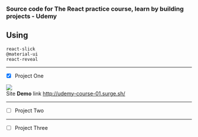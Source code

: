 ### Source code for The React practice course, learn by building projects - Udemy


## Using
`react-slick` <br />
`@material-ui` <br />
`react-reveal` <br />

---
- [x] Project One<br />

![](carrousel_02b.gif)<br />
Site __Demo__ link http://udemy-course-01.surge.sh/ <br />

---
- [ ] Project Two<br />

---
- [ ] Project Three<br />


